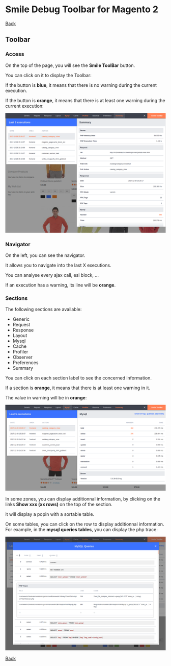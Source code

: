 # Smile Debug Toolbar for Magento 2

[Back](README.md)

## Toolbar

### Access

On the top of the page, you will see the **Smile ToolBar** button.

You can click on it to display the Toolbar:

If the button is **blue**, it means that there is no warning during the current execution.

If the button is **orange**, it means that there is at least one warning during the current execution:

![configuration](images/screenshot-zone-summary.png)

### Navigator

On the left, you can see the navigator.

It allows you to navigate into the last X executions.

You can analyse every ajax call, esi block, ...

If an execution has a warning, its line will be **orange**. 

### Sections

The following sections are available:

* Generic
* Request
* Response
* Layout
* Mysql
* Cache
* Profiler
* Observer
* Preferences
* Summary

You can click on each section label to see the concerned information.

If a section is **orange**, it means that there is at least one warning in it.

The value in warning will be in **orange**:

![configuration](images/screenshot-zone-mysql.png)

In some zones, you can display additionnal information, by clicking on the links **Show xxx (xx rows)** on the top of the section.

it will display a popin with a sortable table.

On some tables, you can click on the row to display additionnal information.
For example, in the **mysql queries tables**, you can display the php trace: 

![configuration](images/screenshot-table-queries.png)


[Back](README.md)
